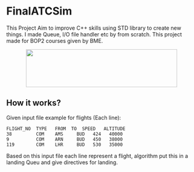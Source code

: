 # FinalATCSim

This Project Aim to improve C++ skills using STD library to create new things. I made Queue, I/O file handler etc by from scratch. This project made for BOP2 courses given by BME.

<p align="center">
  <img width="400" height="100" src="https://user-images.githubusercontent.com/63854390/168567286-37e46891-b19b-4209-8038-9b142c753dfe.png">
</p>

## How it works?

Given input file example for flights (Each line):
```
FLIGHT_NO  TYPE	  FROM	TO	SPEED	ALTITUDE
38	       COM	  AMS	  BUD	424	  40000
9          COM	  ARN	  BUD	450	  38000
119	       COM	  LHR	  BUD	530	  35000
```

Based on this input file each line represent a flight, algorithm put this in a landing Queu and give directives for landing.
